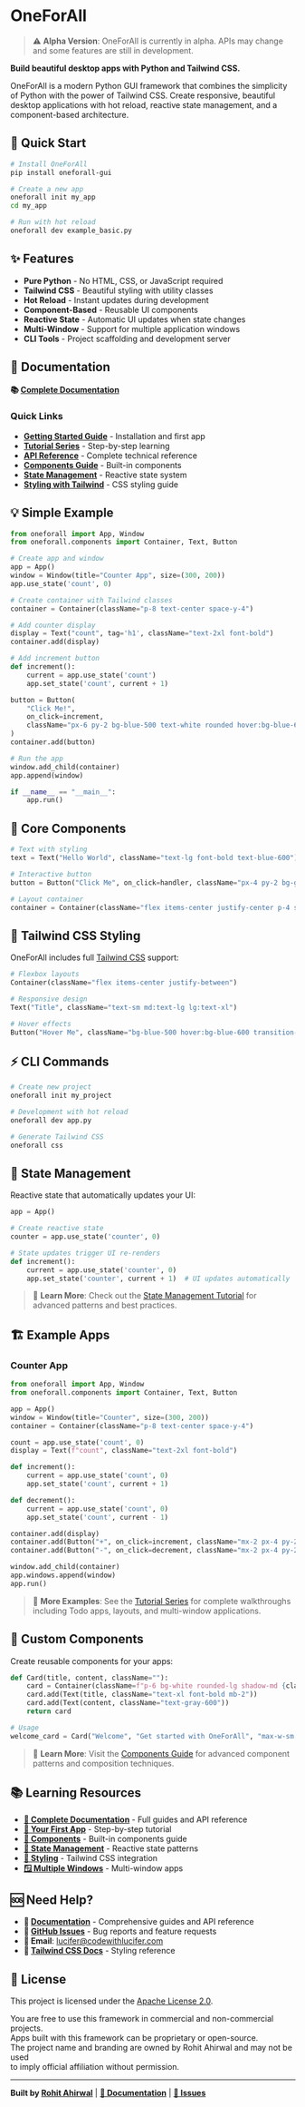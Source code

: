 # OneForAll

> ⚠️ **Alpha Version**: OneForAll is currently in alpha. APIs may change and some features are still in development.

**Build beautiful desktop apps with Python and Tailwind CSS.**

OneForAll is a modern Python GUI framework that combines the simplicity of Python with the power of Tailwind CSS. Create responsive, beautiful desktop applications with hot reload, reactive state management, and a component-based architecture.

## 🚀 Quick Start

```bash
# Install OneForAll
pip install oneforall-gui

# Create a new app
oneforall init my_app
cd my_app

# Run with hot reload
oneforall dev example_basic.py
```

## ✨ Features

- **Pure Python** - No HTML, CSS, or JavaScript required
- **Tailwind CSS** - Beautiful styling with utility classes
- **Hot Reload** - Instant updates during development
- **Component-Based** - Reusable UI components
- **Reactive State** - Automatic UI updates when state changes
- **Multi-Window** - Support for multiple application windows
- **CLI Tools** - Project scaffolding and development server

## 📖 Documentation

**📚 [Complete Documentation](https://rohit-ahirwal.github.io/OneForAll/)**

### Quick Links
- **[Getting Started Guide](https://rohit-ahirwal.github.io/OneForAll/docs/intro)** - Installation and first app
- **[Tutorial Series](https://rohit-ahirwal.github.io/OneForAll/docs/tutorial-basics/your-first-app)** - Step-by-step learning
- **[API Reference](https://rohit-ahirwal.github.io/OneForAll/docs/api/app)** - Complete technical reference
- **[Components Guide](https://rohit-ahirwal.github.io/OneForAll/docs/tutorial-basics/components)** - Built-in components
- **[State Management](https://rohit-ahirwal.github.io/OneForAll/docs/tutorial-basics/state-management)** - Reactive state system
- **[Styling with Tailwind](https://rohit-ahirwal.github.io/OneForAll/docs/tutorial-basics/styling)** - CSS styling guide

## 💡 Simple Example

```python
from oneforall import App, Window
from oneforall.components import Container, Text, Button

# Create app and window
app = App()
window = Window(title="Counter App", size=(300, 200))
app.use_state('count', 0)

# Create container with Tailwind classes
container = Container(className="p-8 text-center space-y-4")

# Add counter display
display = Text("count", tag='h1', className="text-2xl font-bold")
container.add(display)

# Add increment button
def increment():
    current = app.use_state('count')
    app.set_state('count', current + 1)

button = Button(
    "Click Me!",
    on_click=increment,
    className="px-6 py-2 bg-blue-500 text-white rounded hover:bg-blue-600"
)
container.add(button)

# Run the app
window.add_child(container)
app.append(window)

if __name__ == "__main__":
    app.run()
```

## 🧩 Core Components

```python
# Text with styling
text = Text("Hello World", className="text-lg font-bold text-blue-600")

# Interactive button
button = Button("Click Me", on_click=handler, className="px-4 py-2 bg-green-500 text-white rounded")

# Layout container
container = Container(className="flex items-center justify-center p-4 space-x-2")
```

## 🎨 Tailwind CSS Styling

OneForAll includes full [Tailwind CSS](https://tailwindcss.com/) support:

```python
# Flexbox layouts
Container(className="flex items-center justify-between")

# Responsive design
Text("Title", className="text-sm md:text-lg lg:text-xl")

# Hover effects
Button("Hover Me", className="bg-blue-500 hover:bg-blue-600 transition-colors")
```

## ⚡ CLI Commands

```bash
# Create new project
oneforall init my_project

# Development with hot reload
oneforall dev app.py

# Generate Tailwind CSS
oneforall css
```

## 🔄 State Management

Reactive state that automatically updates your UI:

```python
app = App()

# Create reactive state
counter = app.use_state('counter', 0)

# State updates trigger UI re-renders
def increment():
    current = app.use_state('counter', 0)
    app.set_state('counter', current + 1)  # UI updates automatically
```

> 📖 **Learn More**: Check out the [State Management Tutorial](https://rohit-ahirwal.github.io/OneForAll/docs/tutorial-basics/state-management) for advanced patterns and best practices.

## 🏗️ Example Apps

### Counter App
```python
from oneforall import App, Window
from oneforall.components import Container, Text, Button

app = App()
window = Window(title="Counter", size=(300, 200))
container = Container(className="p-8 text-center space-y-4")

count = app.use_state('count', 0)
display = Text(f"count", className="text-2xl font-bold")

def increment():
    current = app.use_state('count', 0)
    app.set_state('count', current + 1)

def decrement():
    current = app.use_state('count', 0)
    app.set_state('count', current - 1)

container.add(display)
container.add(Button("+", on_click=increment, className="mx-2 px-4 py-2 bg-green-500 text-white rounded"))
container.add(Button("-", on_click=decrement, className="mx-2 px-4 py-2 bg-red-500 text-white rounded"))

window.add_child(container)
app.windows.append(window)
app.run()
```

> 📖 **More Examples**: See the [Tutorial Series](https://rohit-ahirwal.github.io/OneForAll/docs/tutorial-basics/your-first-app) for complete walkthroughs including Todo apps, layouts, and multi-window applications.

## 🔧 Custom Components

Create reusable components for your apps:

```python
def Card(title, content, className=""):
    card = Container(className=f"p-6 bg-white rounded-lg shadow-md {className}")
    card.add(Text(title, className="text-xl font-bold mb-2"))
    card.add(Text(content, className="text-gray-600"))
    return card

# Usage
welcome_card = Card("Welcome", "Get started with OneForAll", "max-w-sm mx-auto")
```

> 📖 **Learn More**: Visit the [Components Guide](https://rohit-ahirwal.github.io/OneForAll/docs/tutorial-basics/components) for advanced component patterns and composition techniques.

## 📚 Learning Resources

- **[📖 Complete Documentation](https://rohit-ahirwal.github.io/OneForAll/)** - Full guides and API reference
- **[🎯 Your First App](https://rohit-ahirwal.github.io/OneForAll/docs/tutorial-basics/your-first-app)** - Step-by-step tutorial
- **[🧩 Components](https://rohit-ahirwal.github.io/OneForAll/docs/tutorial-basics/components)** - Built-in components guide
- **[🔄 State Management](https://rohit-ahirwal.github.io/OneForAll/docs/tutorial-basics/state-management)** - Reactive state patterns
- **[🎨 Styling](https://rohit-ahirwal.github.io/OneForAll/docs/tutorial-basics/styling)** - Tailwind CSS integration
- **[🪟 Multiple Windows](https://rohit-ahirwal.github.io/OneForAll/docs/tutorial-basics/multiple-windows)** - Multi-window apps

## 🆘 Need Help?

- **📖 [Documentation](https://rohit-ahirwal.github.io/OneForAll/)** - Comprehensive guides and API reference
- **🐛 [GitHub Issues](https://github.com/Rohit-Ahirwal/OneForAll/issues)** - Bug reports and feature requests
- **📧 Email**: lucifer@codewithlucifer.com
- **🎨 [Tailwind CSS Docs](https://tailwindcss.com/docs)** - Styling reference

## 📄 License

This project is licensed under the [Apache License 2.0](./LICENSE).

You are free to use this framework in commercial and non-commercial projects.  
Apps built with this framework can be proprietary or open-source.  
The project name and branding are owned by Rohit Ahirwal and may not be used  
to imply official affiliation without permission.

---

**Built by [Rohit Ahirwal](https://github.com/rohitahirwal)** | **[📖 Documentation](https://rohit-ahirwal.github.io/OneForAll/)** | **[🐛 Issues](https://github.com/Rohit-Ahirwal/OneForAll/issues)**
